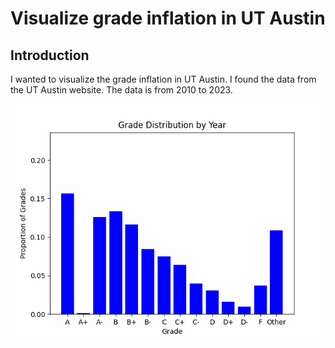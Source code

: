 # Visualize grade inflation in UT Austin
## Introduction
I wanted to visualize the grade inflation in UT Austin. I found the data from the UT Austin 
website. The data is from 2010 to 2023.

![Grade Visualization](Visualizations/grades_through_time.gif)
